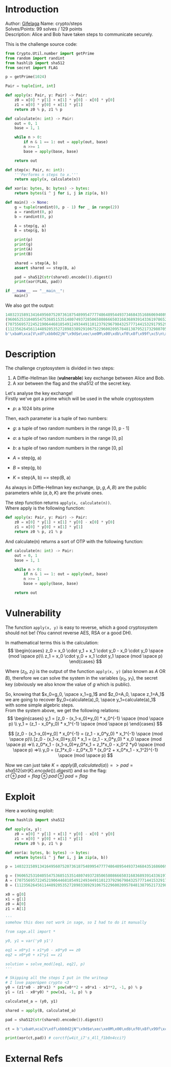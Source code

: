 # Introduction
Author: [Gifelaga](https://github.com/Gifelaga)
Name: crypto/steps\
Solves/Points: 99 solves / 129 points\
Description: Alice and Bob have taken steps to communicate securely.

This is the challenge source code:
```py
from Crypto.Util.number import getPrime
from random import randint
from hashlib import sha512
from secret import FLAG

p = getPrime(1024)

Pair = tuple[int, int]

def apply(x: Pair, y: Pair) -> Pair:
    z0 = x[0] * y[1] + x[1] * y[0] - x[0] * y[0]
    z1 = x[0] * y[0] + x[1] * y[1]
    return z0 % p, z1 % p

def calculate(n: int) -> Pair:
    out = 0, 1
    base = 1, 1

    while n > 0:
        if n & 1 == 1: out = apply(out, base)
        n >>= 1
        base = apply(base, base)

    return out

def step(x: Pair, n: int):
    '''Performs n steps to x.'''
    return apply(x, calculate(n))

def xor(a: bytes, b: bytes) -> bytes:
    return bytes(i ^ j for i, j in zip(a, b))

def main() -> None:
    g = tuple(randint(0, p - 1) for _ in range(2))
    a = randint(0, p)
    b = randint(0, p)

    A = step(g, a)
    B = step(g, b)

    print(p)
    print(g)
    print(A)
    print(B)

    shared = step(A, b)
    assert shared == step(B, a)

    pad = sha512(str(shared).encode()).digest()
    print(xor(FLAG, pad))

if __name__ == "__main__":
    main()
```
We also got the output:
```py
140323158913416495607520736187548995477774864895449373468435168606940894555091715325755245563618777520381345121826124291879072024129139794758353829170487152290036863771427918014687523291663877491666410660298255515196964873944928956895167652588843616727666115196647426152811435167407394960435891152283442366721
(96065253104055475368515351480749372850658086665031683689391433619786525841252022013348418216780129963411710917302022475212035579772549622047772413277044476931991100469638284113901919733675144788049607999711496364391389612383885735460390196619821411998848060208912802838145365054170790882835846039461477718592, 99241616571709523646659145402511086659276737895777010655080069795289409091105858433710404513588065826008320709508748555232998727290258965620812790826701703542423766306117851146140634247906095481346444357123297761881438234083584836393572339820023598801127329326758926529813665950889866710376403818615042210724)
(70755695722452190644681854912493449110123792967984325777144153291795297730471865203878351550134745747839905472832417565386100721034554991782211134122667955909129461935072670637104557733518048519759925441567454988894610693095988261459294358350906447578625319131211019007537053689563772428590632011546870587548, 67209626648557152207459211543890871397518255584981755641031188457446084495247511864090204533159666638951190009379067537952490757956859052998865712873197974689323985952177932343928382624951392835548222455898153557185369330197085287972647654361464363270469055087587755117442462138962625643131163131541853061105)
(112356264561144892053527289833892910675229600209578481387952173298070535545532140474473984252645999236867287593260325203405225799985387664655169620807429202440801811880698414710903311724048492305357174522756960623684589130082192061927190750200168319419891243856185874901350055033712921163239281745750477183871, 53362886892304808290625786352337191943295467155122569556336867663859530697649464591551819415844644455424276970213068575695727349121464360678240605137740996864232092508175716627306324344248722088013523622985501843963007084915323781694266339448976475002289825133821073110606693351553820493128680615728977879615)
b'\xbaH\xca[V\xdf\xbb0d2jN"\x9d$e\xec\xe0M\x00\xdb\xf0\x8f\x99f\xc5\n\x8a\xc2h\xa7\xa7'
```

# Description
The challenge cryptosystem is divided in two steps:
1. A Diffie-Hellman like (**vulnerable**) key exchange between Alice and Bob.
2. A xor between the flag and the sha512 of the secret key.

Let's analyse the key exchange!\
Firstly we've got a prime which will be used in the whole cryptosystem
- $p$: a 1024 bits prime

Then, each parameter is a tuple of two numbers:
- $g$: a tuple of two random numbers in the range [0, p - 1]
- $a$: a tuple of two random numbers in the range [0, p]
- $b$: a tuple of two random numbers in the range [0, p]

- $A$ = step(g, a)
- $B$ = step(g, b)
- $K$ = step(A, b) == step(B, a)

As always in Diffie-Hellman key exchange, $(p, g, A, B)$ are the public parameters while $(a, b, K)$ are the private ones.

The step function returns `apply(x, calculate(n))`.\
Where apply is the following function:
```py
def apply(x: Pair, y: Pair) -> Pair:
    z0 = x[0] * y[1] + x[1] * y[0] - x[0] * y[0]
    z1 = x[0] * y[0] + x[1] * y[1]
    return z0 % p, z1 % p
```
And calculate(n) returns a sort of OTP with the following function:
```py
def calculate(n: int) -> Pair:
    out = 0, 1
    base = 1, 1

    while n > 0:
        if n & 1 == 1: out = apply(out, base)
        n >>= 1
        base = apply(base, base)

    return out
```

# Vulnerability
The function `apply(x, y)` is easy to reverse, which a good cryptosystem should not be! (You cannot reverse AES, RSA or a good DH).

In mathematical terms this is the calculation:
$$ \begin{cases}
z_0 = x_0 \cdot y_1 + x_1 \cdot y_0 - x_0 \cdot y_0 \space (mod \space p)\\
z_1 = x_0 \cdot y_0 + x_1 \cdot y_1 \space (mod \space p)
\end{cases} $$

Where ($z_0$, $z_1$) is the output of the function `apply(x, y)` (also known as $A$ OR $B$), therefore we can solve the system in the variables ($y_0$, $y_1$), the secret key (obviously we also know the value of $g$ which is public).

So, knowing that $x_0=g_0, \space x_1=g_1$ and $z_0=A_0, \space z_1=A_1$ we are going to recover $y_0=calculate(a)_0, \space y_1=calculate(a)_1$ with some simple algebric steps.\
From the system above, we get the following relations:
$$ \begin{cases}
y_1 = [z_0 - (x_1-x_0)*y_0] * x_0^{-1} \space (mod \space p) \\
y_1 = (z_1 - x_0*y_0) * x_1^{-1} \space (mod \space p)
\end{cases} $$

$$
[z_0 - (x_1-x_0)*y_0] * x_0^{-1} = (z_1 - x_0*y_0) * x_1^{-1} \space (mod \space p)\\
[z_0 - (x_1-x_0)*y_0] * x_1 = (z_1 - x_0*y_0) * x_0 \space (mod \space p) =>\\
z_0*x_1 - (x_1-x_0)*y_0*x_1 = z_1*x_0 - x_0^2 *y0 \space (mod \space p) =>\\
y_0 = (z_1*x_0 - z_0*x_1) * (x_0^2 + x_0*x_1 - x_1^2)^{-1} \space (mod \space p)
$$

Now we can just take $K=apply(B, calculated(a)) => pad = sha512(str(K).encode()).digest()$ and so the flag:\
$ct \oplus pad=flag \oplus pad \oplus pad=flag$

# Exploit
Here a working exploit:
```py
from hashlib import sha512

def apply(x, y):
    z0 = x[0] * y[1] + x[1] * y[0] - x[0] * y[0]
    z1 = x[0] * y[0] + x[1] * y[1]
    return z0 % p, z1 % p

def xor(a: bytes, b: bytes) -> bytes:
    return bytes(i ^ j for i, j in zip(a, b))

p = 140323158913416495607520736187548995477774864895449373468435168606940894555091715325755245563618777520381345121826124291879072024129139794758353829170487152290036863771427918014687523291663877491666410660298255515196964873944928956895167652588843616727666115196647426152811435167407394960435891152283442366721

g = (96065253104055475368515351480749372850658086665031683689391433619786525841252022013348418216780129963411710917302022475212035579772549622047772413277044476931991100469638284113901919733675144788049607999711496364391389612383885735460390196619821411998848060208912802838145365054170790882835846039461477718592, 99241616571709523646659145402511086659276737895777010655080069795289409091105858433710404513588065826008320709508748555232998727290258965620812790826701703542423766306117851146140634247906095481346444357123297761881438234083584836393572339820023598801127329326758926529813665950889866710376403818615042210724)
A = (70755695722452190644681854912493449110123792967984325777144153291795297730471865203878351550134745747839905472832417565386100721034554991782211134122667955909129461935072670637104557733518048519759925441567454988894610693095988261459294358350906447578625319131211019007537053689563772428590632011546870587548, 67209626648557152207459211543890871397518255584981755641031188457446084495247511864090204533159666638951190009379067537952490757956859052998865712873197974689323985952177932343928382624951392835548222455898153557185369330197085287972647654361464363270469055087587755117442462138962625643131163131541853061105)
B = (112356264561144892053527289833892910675229600209578481387952173298070535545532140474473984252645999236867287593260325203405225799985387664655169620807429202440801811880698414710903311724048492305357174522756960623684589130082192061927190750200168319419891243856185874901350055033712921163239281745750477183871, 53362886892304808290625786352337191943295467155122569556336867663859530697649464591551819415844644455424276970213068575695727349121464360678240605137740996864232092508175716627306324344248722088013523622985501843963007084915323781694266339448976475002289825133821073110606693351553820493128680615728977879615)

x0 = g[0]
x1 = g[1]
z0 = A[0]
z1 = A[1]

'''
somehow this does not work in sage, so I had to do it manually

from sage.all import *

y0, y1 = var('y0 y1')

eq1 = x0*y1 + x1*y0 - x0*y0 == z0
eq2 = x0*y0 + x1*y1 == z1

solution = solve_mod([eq1, eq2], p)
'''

# Skipping all the steps I put in the writeup
# I love paper&pen crypto <3
y0 = (z1*x0 - z0*x1) * pow(x0**2 + x0*x1 - x1**2, -1, p) % p
y1 = (z1 - x0*y0) * pow(x1, -1, p) % p

calculated_a = (y0, y1)

shared = apply(B, calculated_a)

pad = sha512(str(shared).encode()).digest()

ct = b'\xbaH\xca[V\xdf\xbb0d2jN"\x9d$e\xec\xe0M\x00\xdb\xf0\x8f\x99f\xc5\n\x8a\xc2h\xa7\xa7'

print(xor(ct,pad)) # corctf{w4it_i7's_4ll_f1b0n4cci?}
```

# External Refs